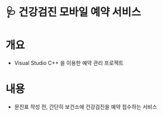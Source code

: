 # 🩺 건강검진 모바일 예약 서비스
# 개요
- Visual Studio C++ 을 이용한 예약 관리 프로젝트
# 내용
- 문진표 작성 전, 간단히 보건소에 건강검진을 예약 접수하는 서비스
